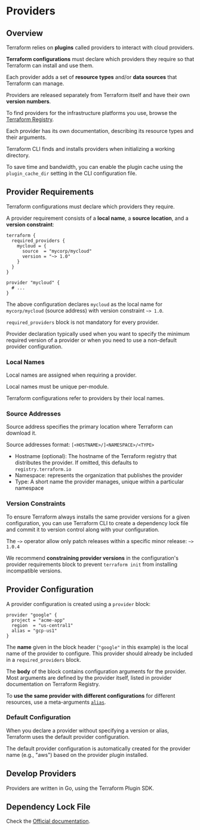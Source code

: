 # Providers

## Overview

Terraform relies on **plugins** called providers to interact with cloud providers.

**Terraform configurations** must declare which providers they require so that Terraform can install and use them.

Each provider adds a set of **resource types** and/or **data sources** that Terraform can manage.

Providers are released separately from Terraform itself and have their own **version numbers**.

To find providers for the infrastructure platforms you use, browse the [Terraform Registry](https://registry.terraform.io/browse/providers).

Each provider has its own documentation, describing its resource types and their arguments.

Terraform CLI finds and installs providers when initializing a working directory.

To save time and bandwidth, you can enable the plugin cache using the `plugin_cache_dir` setting in the CLI configuration file.


## Provider Requirements

Terraform configurations must declare which providers they require.

A provider requirement consists of a **local name**, a **source location**, and a **version constraint**:
```hcl
terraform {
  required_providers {
    mycloud = {
      source  = "mycorp/mycloud"
      version = "~> 1.0"
    }
  }
}

provider "mycloud" {
  # ...
}
```

The above configuration declares `mycloud` as the local name for ` mycorp/mycloud` (source address) with version constraint `~> 1.0`.

`required_providers` block is not mandatory for every provider.

Provider declaration typically used when you want to specify the minimum required version of a provider or when you need to use a non-default provider configuration.


### Local Names

Local names are assigned when requiring a provider. 

Local names must be unique per-module.

Terraform configurations refer to providers by their local names.


### Source Addresses

Source address specifies the primary location where Terraform can download it.

Source addresses format: `[<HOSTNAME>/]<NAMESPACE>/<TYPE>`

- Hostname (optional): The hostname of the Terraform registry that distributes the provider. If omitted, this defaults to `registry.terraform.io`
- Namespace: represents the organization that publishes the provider
- Type: A short name the provider manages, unique within a particular namespace

### Version Constraints

To ensure Terraform always installs the same provider versions for a given configuration, you can use Terraform CLI to create a dependency lock file and commit it to version control along with your configuration.

The `~>` operator allow only patch releases within a specific minor release: `~> 1.0.4`

We recommend **constraining provider versions** in the configuration's provider requirements block to prevent `terraform init` from installing incompatible versions.


## Provider Configuration

A provider configuration is created using a `provider` block:

```hcl
provider "google" {
  project = "acme-app"
  region  = "us-central1"
  alias = "gcp-us1"
}
```

The **name** given in the block header (`"google"` in this example) is the local name of the provider to configure. This provider should already be included in a `required_providers` block.

The **body** of the block contains configuration arguments for the provider. Most arguments are defined by the provider itself, listed in provider documentation on Terraform Registry.

To **use the same provider with different configurations** for different resources, use a meta-arguments [`alias`](https://developer.hashicorp.com/terraform/language/providers/configuration#alias-multiple-provider-configurations).


### Default Configuration

When you declare a provider without specifying a version or alias, Terraform uses the default provider configuration.

The default provider configuration is automatically created for the provider name (e.g., "aws") based on the provider plugin installed.


## Develop Providers

Providers are written in Go, using the Terraform Plugin SDK.


## Dependency Lock File

Check the [Official documentation](https://developer.hashicorp.com/terraform/language/files/dependency-lock).